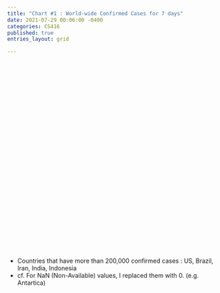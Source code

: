 ```yaml
---
title: "Chart #1 : World-wide Confirmed Cases for 7 days"
date: 2021-07-29 00:06:00 -0400
categories: CS416
published: true
entries_layout: grid

---
```

<html>
<meta charset="utf-8">
<style>
  .names {
  fill: none;
  stroke: #fff;
  stroke-linejoin: round;
  }
    /* Tooltip CSS */
    .d3-tip {
    line-height: 1.5;
    font-weight: 400;
    font-family:"avenir next", Arial, sans-serif;
    padding: 6px;
    background: rgba(0, 0, 0, 0.6);
    color: #FFA500;
    border-radius: 1px;
    pointer-events: none;
    }
    /* Creates a small triangle extender for the tooltip */
    .d3-tip:after {      
      box-sizing: border-box;
      display: inline;
      font-size: 8px;
      width: 100%;
      line-height: 1.5;
      color: rgba(0, 0, 0, 0.6);
      position: absolute;
      pointer-events: none;
    }
    /* Northward tooltips */
    .d3-tip.n:after {
      content: "\25BC";
      margin: -1px 0 0 0;
      top: 100%;
      left: 0;
      text-align: center;
    }
    /* Eastward tooltips */
    .d3-tip.e:after {
      content: "\25C0";
      margin: -4px 0 0 0;
      top: 50%;
      left: -8px;
    }
    /* Southward tooltips */
    .d3-tip.s:after {
      content: "\25B2";
      margin: 0 0 1px 0;
      top: -8px;
      left: 0;
      text-align: center;
    }
    /* Westward tooltips */
    .d3-tip.w:after {
      content: "\25B6";
      margin: -4px 0 0 -1px;
      top: 50%;
      left: 100%;
    }
    .details{
      color:white;
    }

</style>
<script src="https://d3js.org/d3.v4.min.js"></script>
<script src="https://d3js.org/queue.v1.min.js"></script>
<script src="https://d3js.org/topojson.v1.min.js"></script>
<script>
/**
 * d3.tip
 * Copyright (c) 2013 Justin Palmer
 *
 * Tooltips for d3.js SVG visualizations
 */
// eslint-disable-next-line no-extra-semi
;(function(root, factory) {
    if (typeof define === 'function' && define.amd) {
      // AMD. Register as an anonymous module with d3 as a dependency.
      define([
        'd3-collection',
        'd3-selection'
      ], factory)
    } else if (typeof module === 'object' && module.exports) {
      /* eslint-disable global-require */
      // CommonJS
      var d3Collection = require('d3-collection'),
          d3Selection = require('d3-selection')
      module.exports = factory(d3Collection, d3Selection)
      /* eslint-enable global-require */
    } else {
      // Browser global.
      var d3 = root.d3
      // eslint-disable-next-line no-param-reassign
      root.d3.tip = factory(d3, d3)
    }
  }(this, function(d3Collection, d3Selection) {
    // Public - contructs a new tooltip
    //
    // Returns a tip
    return function() {
      var direction = d3TipDirection,
          offset    = d3TipOffset,
          html      = d3TipHTML,
          node      = initNode(),
          svg       = null,
          point     = null,
          target    = null
      function tip(vis) {
        svg = getSVGNode(vis)
        if (!svg) return
        point = svg.createSVGPoint()
        document.body.appendChild(node)
      }
      // Public - show the tooltip on the screen
      //
      // Returns a tip
      tip.show = function() {
        var args = Array.prototype.slice.call(arguments)
        if (args[args.length - 1] instanceof SVGElement) target = args.pop()
        var content = html.apply(this, args),
            poffset = offset.apply(this, args),
            dir     = direction.apply(this, args),
            nodel   = getNodeEl(),
            i       = directions.length,
            coords,
            scrollTop  = document.documentElement.scrollTop ||
              document.body.scrollTop,
            scrollLeft = document.documentElement.scrollLeft ||
              document.body.scrollLeft
        nodel.html(content)
          .style('opacity', 1).style('pointer-events', 'all')
        while (i--) nodel.classed(directions[i], false)
        coords = directionCallbacks.get(dir).apply(this)
        nodel.classed(dir, true)
          .style('top', (coords.top + poffset[0]) + scrollTop + 'px')
          .style('left', (coords.left + poffset[1]) + scrollLeft + 'px')
        return tip
      }
      // Public - hide the tooltip
      //
      // Returns a tip
      tip.hide = function() {
        var nodel = getNodeEl()
        nodel.style('opacity', 0).style('pointer-events', 'none')
        return tip
      }
      // Public: Proxy attr calls to the d3 tip container.
      // Sets or gets attribute value.
      //
      // n - name of the attribute
      // v - value of the attribute
      //
      // Returns tip or attribute value
      // eslint-disable-next-line no-unused-vars
      tip.attr = function(n, v) {
        if (arguments.length < 2 && typeof n === 'string') {
          return getNodeEl().attr(n)
        }
        var args =  Array.prototype.slice.call(arguments)
        d3Selection.selection.prototype.attr.apply(getNodeEl(), args)
        return tip
      }
      // Public: Proxy style calls to the d3 tip container.
      // Sets or gets a style value.
      //
      // n - name of the property
      // v - value of the property
      //
      // Returns tip or style property value
      // eslint-disable-next-line no-unused-vars
      tip.style = function(n, v) {
        if (arguments.length < 2 && typeof n === 'string') {
          return getNodeEl().style(n)
        }
        var args = Array.prototype.slice.call(arguments)
        d3Selection.selection.prototype.style.apply(getNodeEl(), args)
        return tip
      }
      // Public: Set or get the direction of the tooltip
      //
      // v - One of n(north), s(south), e(east), or w(west), nw(northwest),
      //     sw(southwest), ne(northeast) or se(southeast)
      //
      // Returns tip or direction
      tip.direction = function(v) {
        if (!arguments.length) return direction
        direction = v == null ? v : functor(v)
        return tip
      }
      // Public: Sets or gets the offset of the tip
      //
      // v - Array of [x, y] offset
      //
      // Returns offset or
      tip.offset = function(v) {
        if (!arguments.length) return offset
        offset = v == null ? v : functor(v)
        return tip
      }
      // Public: sets or gets the html value of the tooltip
      //
      // v - String value of the tip
      //
      // Returns html value or tip
      tip.html = function(v) {
        if (!arguments.length) return html
        html = v == null ? v : functor(v)
        return tip
      }
      // Public: destroys the tooltip and removes it from the DOM
      //
      // Returns a tip
      tip.destroy = function() {
        if (node) {
          getNodeEl().remove()
          node = null
        }
        return tip
      }
      function d3TipDirection() { return 'n' }
      function d3TipOffset() { return [0, 0] }
      function d3TipHTML() { return ' ' }
      var directionCallbacks = d3Collection.map({
            n:  directionNorth,
            s:  directionSouth,
            e:  directionEast,
            w:  directionWest,
            nw: directionNorthWest,
            ne: directionNorthEast,
            sw: directionSouthWest,
            se: directionSouthEast
          }),
          directions = directionCallbacks.keys()
      function directionNorth() {
        var bbox = getScreenBBox()
        return {
          top:  bbox.n.y - node.offsetHeight,
          left: bbox.n.x - node.offsetWidth / 2
        }
      }
      function directionSouth() {
        var bbox = getScreenBBox()
        return {
          top:  bbox.s.y,
          left: bbox.s.x - node.offsetWidth / 2
        }
      }
      function directionEast() {
        var bbox = getScreenBBox()
        return {
          top:  bbox.e.y - node.offsetHeight / 2,
          left: bbox.e.x
        }
      }
      function directionWest() {
        var bbox = getScreenBBox()
        return {
          top:  bbox.w.y - node.offsetHeight / 2,
          left: bbox.w.x - node.offsetWidth
        }
      }
      function directionNorthWest() {
        var bbox = getScreenBBox()
        return {
          top:  bbox.nw.y - node.offsetHeight,
          left: bbox.nw.x - node.offsetWidth
        }
      }
      function directionNorthEast() {
        var bbox = getScreenBBox()
        return {
          top:  bbox.ne.y - node.offsetHeight,
          left: bbox.ne.x
        }
      }
      function directionSouthWest() {
        var bbox = getScreenBBox()
        return {
          top:  bbox.sw.y,
          left: bbox.sw.x - node.offsetWidth
        }
      }
      function directionSouthEast() {
        var bbox = getScreenBBox()
        return {
          top:  bbox.se.y,
          left: bbox.se.x
        }
      }
      function initNode() {
        var div = d3Selection.select(document.createElement('div'))
        div
          .style('position', 'absolute')
          .style('top', 0)
          .style('opacity', 0)
          .style('pointer-events', 'none')
          .style('box-sizing', 'border-box')
        return div.node()
      }
      function getSVGNode(element) {
        var svgNode = element.node()
        if (!svgNode) return null
        if (svgNode.tagName.toLowerCase() === 'svg') return svgNode
        return svgNode.ownerSVGElement
      }
      function getNodeEl() {
        if (node == null) {
          node = initNode()
          // re-add node to DOM
          document.body.appendChild(node)
        }
        return d3Selection.select(node)
      }
      // Private - gets the screen coordinates of a shape
      //
      // Given a shape on the screen, will return an SVGPoint for the directions
      // n(north), s(south), e(east), w(west), ne(northeast), se(southeast),
      // nw(northwest), sw(southwest).
      //
      //    +-+-+
      //    |   |
      //    +   +
      //    |   |
      //    +-+-+
      //
      // Returns an Object {n, s, e, w, nw, sw, ne, se}
      function getScreenBBox() {
        var targetel   = target || d3Selection.event.target
        while (targetel.getScreenCTM == null && targetel.parentNode == null) {
          targetel = targetel.parentNode
        }
        var bbox       = {},
            matrix     = targetel.getScreenCTM(),
            tbbox      = targetel.getBBox(),
            width      = tbbox.width,
            height     = tbbox.height,
            x          = tbbox.x,
            y          = tbbox.y
        point.x = x
        point.y = y
        bbox.nw = point.matrixTransform(matrix)
        point.x += width
        bbox.ne = point.matrixTransform(matrix)
        point.y += height
        bbox.se = point.matrixTransform(matrix)
        point.x -= width
        bbox.sw = point.matrixTransform(matrix)
        point.y -= height / 2
        bbox.w = point.matrixTransform(matrix)
        point.x += width
        bbox.e = point.matrixTransform(matrix)
        point.x -= width / 2
        point.y -= height / 2
        bbox.n = point.matrixTransform(matrix)
        point.y += height
        bbox.s = point.matrixTransform(matrix)
        return bbox
      }
      // Private - replace D3JS 3.X d3.functor() function
      function functor(v) {
        return typeof v === 'function' ? v : function() {
          return v
        }
      }
      return tip
    }
  // eslint-disable-next-line semi
  }));
</script>

<body>
<svg width=800 height=700></svg>
<script>
var format = d3.format(",");
// Set tooltips
var tip = d3.tip()
            .attr('class', 'd3-tip')
            .offset([-10, 0])
            .html(function(d) {
              return "<strong>Country: </strong><span class='details'>" + d.properties.name + "<br></span>" + "<strong> Confirmed Cases for 7 days: </strong><span class='details'>" + format(d.population) +"</span>";
            })
var margin = {top: 0, right: 0, bottom: 0, left: 0},
            width = 800 - margin.left - margin.right,
            height = 700 - margin.top - margin.bottom;
var color = d3.scaleThreshold()
       .domain([0, 5, 100, 1000, 5000, 10000, 100000, 200000, 400000])
    // .domain([10000,100000,500000,1000000,5000000,10000000,50000000,100000000,500000000,1500000000])
    .range(["rgb(247,251,255)", "rgb(222,235,247)", "rgb(198,219,239)", "rgb(158,202,225)", "rgb(107,174,214)", "rgb(66,146,198)","rgb(33,113,181)","rgb(8,81,156)","rgb(8,48,107)","rgb(3,19,43)"]);
var path = d3.geoPath();
var svg = d3.select("body")
            .append("svg")
            .attr("width", width)
            .attr("height", height)
            .append('g')
            .attr('class', 'map');
var projection = d3.geoMercator()
                   .scale(130)
                  .translate( [width / 2, height / 1.5]);
var path = d3.geoPath().projection(projection);
svg.call(tip);
queue()
    .defer(d3.json, "https://raw.githubusercontent.com/Redstone-WB/Redstone-WB.github.io/master/_data/world_countries.json")
    .defer(d3.csv, "https://raw.githubusercontent.com/Redstone-WB/Redstone-WB.github.io/master/_data/world-population-changed.csv")
    .await(ready);
function ready(error, data, population) {
  var populationById = {};
  // console.log(data)
  // console.log(population)
  population.forEach(function(d) { populationById[d.id] = +d['Cases - newly reported in last 7 days']; });
  data.features.forEach(function(d) { d.population = populationById[d.id] });
  d3.select('svg')
  .append("g")
      .attr("class", "countries")
    .selectAll("path")
      .data(data.features)
    .enter().append("path")
      .attr("d", path)
      .style("fill", function(d) { return color(populationById[d.id]); })
      .style('stroke', 'white')
      .style('stroke-width', 1.5)
      .style("opacity",0.8)
      // tooltips
        .style("stroke","white")
        .style('stroke-width', 0.3)
        .on('mouseover',function(d){
          tip.show(d);
          d3.select(this)
            .style("opacity", 1)
            .style("stroke","white")
            .style("stroke-width",3);
        })
        .on('mouseout', function(d){
          tip.hide(d);
          d3.select(this)
            .style("opacity", 0.8)
            .style("stroke","white")
            .style("stroke-width",0.3);
        });
  svg.append("path")
      .datum(topojson.mesh(data.features, function(a, b) { return a.id !== b.id; }))
       // .datum(topojson.mesh(data.features, function(a, b) { return a !== b; }))
      .attr("class", "names")
      .attr("d", path);
}

</script>
</body>
</html>

- Countries that have more than 200,000 confirmed cases : US, Brazil, Iran, India, Indonesia
- cf. For NaN (Non-Available) values, I replaced them with 0. (e.g. Antartica) 
